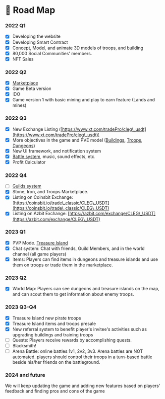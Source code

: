 # 📜 Road Map

### 2022 Q1

* [x] Developing the website
* [x] Developing Smart Contract
* [x] Concept, Model, and animate 3D models of troops, and building
* [x] 80,000 Social Communities' members.
* [x] NFT Sales

### 2022 Q2

* [x] [Marketplace](../guides/marketplace.md)
* [x] Game Beta version
* [x] IDO
* [x] Game version 1 with basic mining and play to earn feature (Lands and mines)

### 2022 Q3

* [x] New Exchange Listing ([https://www.xt.com/tradePro/cleg\_usdt](https://www.xt.com/tradePro/cleg\_usdt))
* [x] More objectives in the game and PVE model ([Buildings](../guides/buildings.md), [Troops](../guides/heroes.md), [Dungeons](../guides/adventures.md#dungeons))
* [x] New UI framework, and notification system
* [x] [Battle system](../guides/battles.md), music, sound effects, etc.
* [x] Profit Calculator

### 2022 Q4

* [ ] [Guilds system](../guides/guilds.md)
* [x] Stone, Iron, and Troops Marketplace.
* [x] Listing on Coinsbit Exchange: [https://coinsbit.io/trade\_classic/CLEG\_USDT](https://coinsbit.io/trade\_classic/CLEG\_USDT)
* [x] Listing on Azbit Exchange: [https://azbit.com/exchange/CLEG\_USDT](https://azbit.com/exchange/CLEG\_USDT)

### 2023 Q1

* [x] PVP Mode. [Treasure Island](../guides/adventures.md#treasure-island)
* [x] Chat system: Chat with friends, Guild Members, and in the world channel (all game players)
* [x] Items: Players can find items in dungeons and treasure islands and use them on troops or trade them in the marketplace.

### 2023 Q2

* [x] World Map: Players can see dungeons and treasure islands on the map, and can scout them to get information about enemy troops.

### 2023 Q3-Q4

* [x] Treasure Island new pirate troops
* [x] Treasure Island items and troops presale
* [x] New referral system to benefit player's invitee's activities such as upgrading buildings and training troops
* [ ] Quests: Players receive rewards by accomplishing quests.
* [ ] Blacksmith!
* [ ] Arena Battle: online battles 1v1, 2v2, 3v3. Arena battles are NOT automated. players should control their troops in a turn-based battle beside his/her friends on the battleground.

### 2024 and future

We will keep updating the game and adding new features based on players' feedback and finding pros and cons of the game

